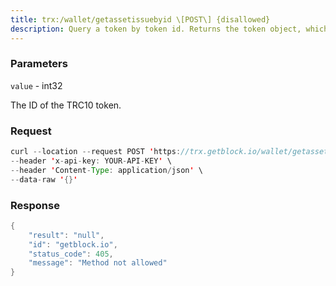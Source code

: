 ```yaml
---
title: trx:/wallet/getassetissuebyid \[POST\] {disallowed}
description: Query a token by token id. Returns the token object, which contains thetoken name.
---
```


### Parameters


`value` - int32

The ID of the TRC10 token.

### Request

``` java
curl --location --request POST 'https://trx.getblock.io/wallet/getassetissuebyid' \
--header 'x-api-key: YOUR-API-KEY' \
--header 'Content-Type: application/json' \
--data-raw '{}'
```

###  Response

``` java
{
    "result": "null",
    "id": "getblock.io",
    "status_code": 405,
    "message": "Method not allowed"
}
```

